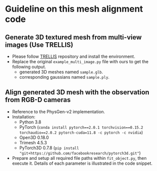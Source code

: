 # Guideline on this mesh alignment code

## Generate 3D textured mesh from multi-view images (Use TRELLIS)
- Please follow [TRELLIS](https://github.com/microsoft/TRELLIS) repository and install the environment.
- Replace the original `example_multi_image.py` file with ours to get the following output.
    - generated 3D meshes named `sample.glb`.
    - corresponding gaussians named `sample.ply`.

## Align generated 3D mesh with the observation from RGB-D cameras
- Reference to the PhysGen-v2 implementation.
- Installation:
    - Python 3.8
    - PyTorch (`conda install pytorch==2.0.1 torchvision==0.15.2 torchaudio==2.0.2 pytorch-cuda=11.8 -c pytorch -c nvidia`)
    - Open3D 0.18.0
    - Trimesh 4.5.3
    - PyTorch3D 0.7.8 (`pip install "git+https://github.com/facebookresearch/pytorch3d.git"`)
- Prepare and setup all required file paths within `fit_object.py`, then execute it. Details of each parameter is illustrated in the code snippet.
